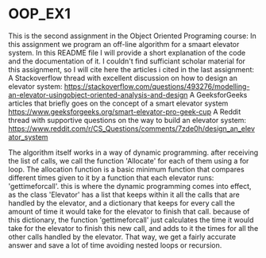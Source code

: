 # OOP_EX1
This is the second assignment in the Object Oriented Programing course:
In this assignment we program an off-line algorithm for a smaart elevator system. In this README file I will provide a short explanation of the code and the documentation of it.
I couldn't find sufficiant scholar material for this assignment, so I will cite here the articles i cited in the last assignment:
A Stackoverflow thread with excellent discussion on how to design an elevator system: https://stackoverflow.com/questions/493276/modelling-an-elevator-usingobject-oriented-analysis-and-design
A GeeksforGeeks articles that briefly goes on the concept of a smart elevator system https://www.geeksforgeeks.org/smart-elevator-pro-geek-cup
A Reddit thread with supportive questions on the way to build an elevator system: https://www.reddit.com/r/CS_Questions/comments/7zde0h/design_an_elevator_system

The algorithm itself works in a way of dynamic programming. after receiving the list of calls, we call the function 'Allocate' for each of them using a for loop. The allocation function is a basic minimum function that compares different times given to it by a function that each elevator runs: 'gettimeforcall'. this is where the dynamic programming comes into effect, as the class 'Elevator' has a list that keeps within it all the calls that are handled by the elevator, and a dictionary that keeps for every call the amount of time it would take for the elevator to finish that call. because of this dictionary, the function 'gettimeforcall' just calculates the time it would take for the elevator to finish this new call, and adds to it the times for all the other calls handled by the elevator. That way, we get a fairly accurate answer and save a lot of time avoiding nested loops or recursion.
